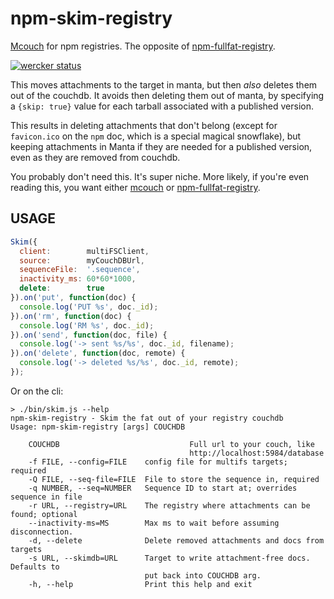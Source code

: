 # npm-skim-registry

[Mcouch](http://npm.im/mcouch) for npm registries.  The opposite of
[npm-fullfat-registry](http://npm.im/npm-fullfat-registry).

[![wercker status](https://app.wercker.com/status/185fe5071b01008479f47c654f86cdbc/m/ "wercker status")](https://app.wercker.com/project/bykey/185fe5071b01008479f47c654f86cdbc)

This moves attachments to the target in manta, but then *also* deletes
them out of the couchdb.  It avoids then deleting them out of manta,
by specifying a `{skip: true}` value for each tarball associated with
a published version.

This results in deleting attachments that don't belong (except for
`favicon.ico` on the `npm` doc, which is a special magical snowflake),
but keeping attachments in Manta if they are needed for a published
version, even as they are removed from couchdb.

You probably don't need this. It's super niche.  More likely, if
you're even reading this, you want either [mcouch](http://npm.im/mcouch)
or [npm-fullfat-registry](http://npm.im/npm-fullfat-registry).

## USAGE

```javascript
Skim({
  client:        multiFSClient,
  source:        myCouchDBUrl,
  sequenceFile:  '.sequence',
  inactivity_ms: 60*60*1000,
  delete:        true
}).on('put', function(doc) {
  console.log('PUT %s', doc._id);
}).on('rm', function(doc) {
  console.log('RM %s', doc._id);
}).on('send', function(doc, file) {
  console.log('-> sent %s/%s', doc._id, filename);
}).on('delete', function(doc, remote) {
  console.log('-> deleted %s/%s', doc._id, remote);
});
```

Or on the cli:

```
> ./bin/skim.js --help
npm-skim-registry - Skim the fat out of your registry couchdb
Usage: npm-skim-registry [args] COUCHDB

    COUCHDB                             Full url to your couch, like
                                        http://localhost:5984/database
    -f FILE, --config=FILE    config file for multifs targets; required
    -Q FILE, --seq-file=FILE  File to store the sequence in, required
    -q NUMBER, --seq=NUMBER   Sequence ID to start at; overrides sequence in file
    -r URL, --registry=URL    The registry where attachments can be found; optional
    --inactivity-ms=MS        Max ms to wait before assuming disconnection.
    -d, --delete              Delete removed attachments and docs from targets
    -s URL, --skimdb=URL      Target to write attachment-free docs. Defaults to
                              put back into COUCHDB arg.
    -h, --help                Print this help and exit
```
